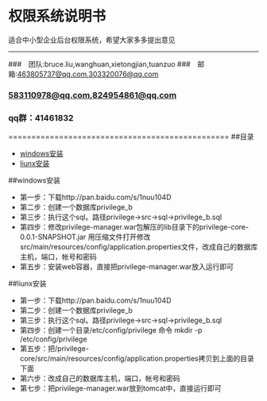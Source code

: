 权限系统说明书
===========================
适合中小型企业后台权限系统，希望大家多多提出意见

****
###　团队:bruce.liu,wanghuan,xietongjian,tuanzuo
###　邮箱:463805737@qq.com,303320076@qq.com
###      583110978@qq.com,824954861@qq.com
###  qq群：41461832

================================================
##<a name="index"/>目录
* [windows安装](#windowstext)
* [liunx安装](#liunxtext)

##<a name="windowstext"/>windows安装
* 第一步：下载http://pan.baidu.com/s/1nuu104D
* 第二步：创建一个数据库privilege_b
* 第三步：执行这个sql。路径privilege->src->sql->privilege_b.sql
* 第四步：修改privilege-manager.war包解压的lib目录下的privilege-core-0.0.1-SNAPSHOT.jar
	 	用压缩文件打开修改src/main/resources/config/application.properties文件，改成自己的数据库主机，端口，帐号和密码
* 第五步：安装web容器，直接把privilege-manager.war放入运行即可

##<a name="liunxtext"/>liunx安装
* 第一步：下载http://pan.baidu.com/s/1nuu104D
* 第二步：创建一个数据库privilege_b
* 第三步：执行这个sql。路径privilege->src->sql->privilege_b.sql
* 第四步：创建一个目录/etc/config/privilege 命令 mkdir -p /etc/config/privilege
* 第五步：把/privilege-core/src/main/resources/config/application.properties拷贝到上面的目录下面
* 第六步：改成自己的数据库主机，端口，帐号和密码
* 第七步：把privilege-manager.war放到tomcat中，直接运行即可
